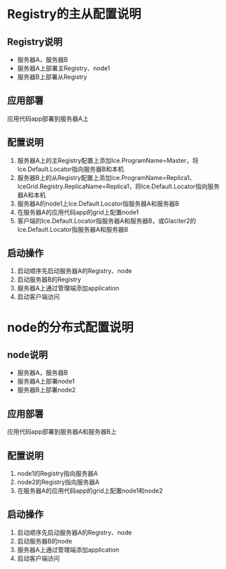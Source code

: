# Registry的主从配置说明
## Registry说明
* 服务器A，服务器B
* 服务器A上部署主Registry、node1
* 服务器B上部署从Registry

## 应用部署
应用代码app部署到服务器A上

## 配置说明
1. 服务器A上的主Registry配置上添加Ice.ProgramName=Master，将Ice.Default.Locator指向服务器B和本机
2. 服务器B上的从Registry配置上添加Ice.ProgramName=Replica1、IceGrid.Registry.ReplicaName=Replica1，将Ice.Default.Locator指向服务器A和本机
3. 服务器A的node1上Ice.Default.Locator指服务器A和服务器B
4. 在服务器A的应用代码app的grid上配置node1
5. 客户端的Ice.Default.Locator指服务器A和服务器B，或Glaciter2的Ice.Default.Locator指服务器A和服务器B

## 启动操作
1. 启动顺序先启动服务器A的Registry、node
2. 启动服务器B的Registry
3. 服务器A上通过管理端添加application
4. 启动客户端访问

# node的分布式配置说明
## node说明
* 服务器A，服务器B
* 服务器A上部署node1
* 服务器B上部署node2

## 应用部署
应用代码app部署到服务器A和服务器B上

## 配置说明
1. node1的Registry指向服务器A
2. node2的Registry指向服务器A
3. 在服务器A的应用代码app的grid上配置node1和node2

## 启动操作
1. 启动顺序先启动服务器A的Registry、node
2. 启动服务器B的node
3. 服务器A上通过管理端添加application
4. 启动客户端访问


